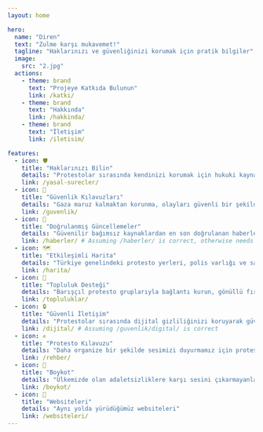 ```yaml
---
layout: home

hero:
  name: "Diren"
  text: "Zulme karşı mukavemet!"
  tagline: "Haklarınızı ve güvenliğinizi korumak için pratik bilgiler"
  image:
    src: "2.jpg"
  actions:
    - theme: brand
      text: "Projeye Katkıda Bulunun"
      link: /katki/
    - theme: brand
      text: "Hakkında"
      link: /hakkinda/
    - theme: brand
      text: "İletişim"
      link: /iletisim/

features:
  - icon: 🛡️
    title: "Haklarınızı Bilin"
    details: "Protestolar sırasında kendinizi korumak için hukuki kaynaklara, avukat iletişim bilgilerine ve haklarınız hakkında bilgilere erişin."
    link: /yasal-surecler/
  - icon: 🧰
    title: "Güvenlik Kılavuzları"
    details: "Gaza maruz kalmaktan korunma, olayları güvenli bir şekilde belgeleme ve temel ilk yardım gibi önemli güvenlik önlemleri hakkında bilgi edinin."
    link: /guvenlik/
  - icon: 📰
    title: "Doğrulanmış Güncellemeler"
    details: "Güvenilir bağımsız kaynaklardan en son doğrulanan haberler ve güncellemelerle bilgi sahibi olun."
    link: /haberler/ # Assuming /haberler/ is correct, otherwise needs translation
  - icon: 🗺️
    title: "Etkileşimli Harita"
    details: "Türkiye genelindeki protesto yerleri, polis varlığı ve sağlık istasyonları hakkında gerçek zamanlı bilgileri görüntüleyin."
    link: /harita/
  - icon: 👥
    title: "Topluluk Desteği"
    details: "Barışçıl protesto gruplarıyla bağlantı kurun, gönüllü fırsatlarını bulun ve kefalet fonlarına katkıda bulunun."
    link: /topluluklar/
  - icon: 🔒
    title: "Güvenli İletişim"
    details: "Protestolar sırasında dijital gizliliğinizi koruyarak güvenli iletişim kurma yöntemlerini öğrenin. Hükümetin kısıtladığı internet özgürlüğümüzü nasıl geri kazanacağımızı öğrenin."
    link: /dijital/ # Assuming /guvenlik/digital/ is correct
  - icon: ✊
    title: "Protesto Kılavuzu"
    details: "Daha organize bir şekilde sesimizi duyurmamız için protesto kılavuzları."
    link: /rehber/
  - icon: 🚫
    title: "Boykot"
    details: "Ülkemizde olan adaletsizliklere karşı sesini çıkarmayanlar."
    link: /boykot/
  - icon: 🤝
    title: "Websiteleri"
    details: "Aynı yolda yürüdüğümüz websiteleri"
    link: /websiteleri/
---
```


<!-- Hero Image Section -->
<div class="hero-image-container">
  <img id="randomHeroImage" class="hero-image" style="width: 100%; height: auto; object-fit: cover;">
</div>


<!-- <div class="alert-banner">
  <strong>ACİL GÜNCELLEME:</strong> Ankara ve İstanbul'daki gözaltına alınan protestocular için yeni hukuki yardım hattı mevcut. <a href="/legal/hotlines">Hukuki Yardım Hattı</a> sayfamıza göz atın.
</div> -->
<!-- 
## Son Güncellemeler

<div class="news-grid">
  <div class="news-item">
    <h3>Yeni Hukuki Haklar Rehberi</h3>
    <p>Protestolar sırasında hukuki haklar hakkında kapsamlı rehberimiz güncellenmiştir.</p>
    <a href="/legal">Daha Fazla Oku</a>
  </div>

  <div class="news-item">
    <h3>İstanbul Protestoları İçin Doğrulanmış Bilgiler</h3>
    <p>İstanbul'daki yol kapanışları ve güvenli buluşma noktalarıyla ilgili güncel bilgiler.</p>
    <a href="/news/istanbul-updates">Detayları Görüntüle</a>
  </div>

  <div class="news-item">
    <h3>İlk Yardım Eğitim Oturumları</h3>
    <p>Protestolara katılanlar için temel ilk yardım konularında sanal eğitim oturumları düzenlenecek.</p>
    <a href="/safety/training">Eğitime Katıl</a>
  </div>
</div> -->
